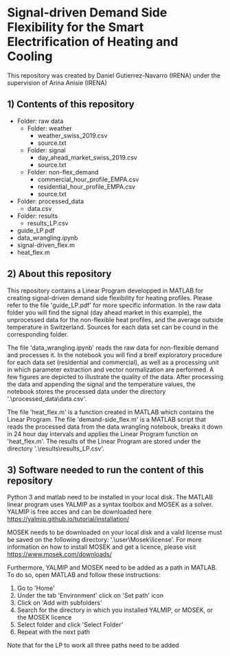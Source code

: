 # Signal-driven Demand Side Flexibility for the Smart Electrification of Heating and Cooling
This repository was created by Daniel Gutierrez-Navarro (IRENA) under the supervision of Arina Anisie (IRENA)


## 1) Contents of this repository
- Folder: raw data
    - Folder: weather
        - weather_swiss_2019.csv
        - source.txt
    - Folder: signal
        - day_ahead_market_swiss_2019.csv
        - source.txt
    - Folder: non-flex_demand
        - commercial_hour_profile_EMPA.csv
        - residential_hour_profile_EMPA.csv
        - source.txt
- Folder: processed_data  
    - data.csv
- Folder: results
    - results_LP.csv  
- guide_LP.pdf
- data_wrangling.ipynb
- signal-driven_flex.m
- heat_flex.m

## 2) About this repository
This repository contains a Linear Program developped in MATLAB for creating signal-driven demand side flexibility for heating profiles. Please refer to the file 'guide_LP.pdf' for more specific information. In the raw data folder you will find the signal (day ahead market in this example), the unprocessed data for the non-flexible heat profiles, and the average outside temperature in Switzerland. Sources for each data set can be cound in the corresponding folder.

The file 'data_wrangling.ipynb' reads the raw data for non-flexible demand and processes it. In the notebook you will find a breif exploratory procedure for each data set (residential and commercial), as well as a processing unit in which parameter extraction and vector normalization are performed. A few figures are depicted to illustrate the quality of the data. After processing the data and appending the signal and the temperature values, the notebook stores the processed data under the directory '.\processed_data\data.csv'. 

The file 'heat_flex.m' is a function created in MATLAB which contains the Linear Program. The file 'demand-side_flex.m' is a MATLAB script that reads the processed data from the data wrangling notebook, breaks it down in 24 hour day intervals and applies the Linear Program function on 'heat_flex.m'. The results of the Linear Program are stored under the directory '.\results\results_LP.csv'.

## 3) Software needed to run the content of this repository
Python 3 and matlab need to be installed in your local disk. The MATLAB linear program uses YALMIP as a syntax toolbox and MOSEK as a solver. YALMIP is free acces and can be downloaded here https://yalmip.github.io/tutorial/installation/

MOSEK needs to be downloaded on your local disk and a valid license must be saved on the following directory: '.\user\Mosek\license'. For more information on how to install MOSEK and get a licence, please visit https://www.mosek.com/downloads/

Furthermore, YALMIP and MOSEK need to be added as a path in MATLAB. To do so, open MATLAB and follow these instructions:
1) Go to 'Home'
2) Under the tab 'Environment' click on 'Set path' icon
3) Click on 'Add with subfolders'
4) Search for the directory in which you installed YALMIP, or MOSEK, or the MOSEK licence
5) Select folder and click 'Select Folder'
6) Repeat with the next path

Note that for the LP to work all three paths need to be added
